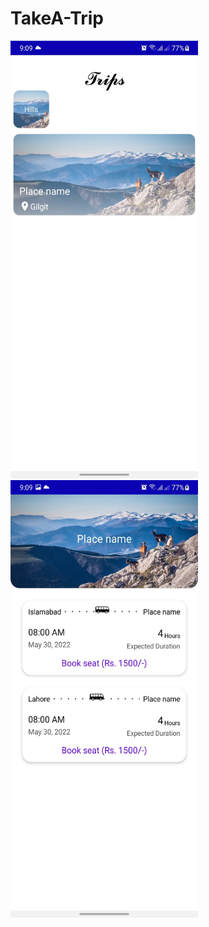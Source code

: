 # TakeA-Trip

<img src="/ss2.jpeg" width="300" height="700"><img src="/ss1.jpeg" width="300" height="700">
